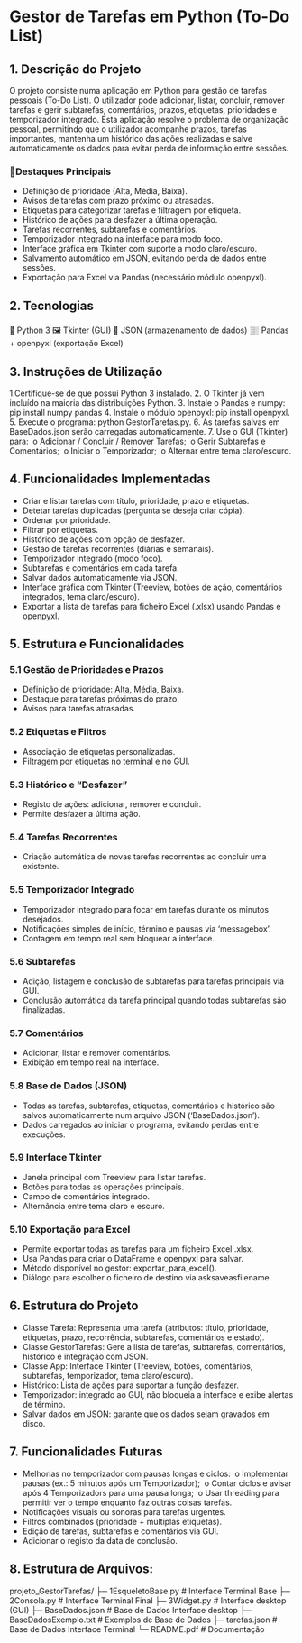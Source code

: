 # Gestor de Tarefas em Python (To-Do List)
## 1. Descrição do Projeto
O projeto consiste numa aplicação em Python para gestão de tarefas pessoais (To-Do List). O utilizador pode adicionar, listar, concluir, remover tarefas e gerir subtarefas, comentários, prazos, etiquetas, prioridades e temporizador integrado. Esta aplicação resolve o problema de organização pessoal, permitindo que o utilizador acompanhe prazos, tarefas importantes, mantenha um histórico das ações realizadas e salve automaticamente os dados para evitar perda de informação entre sessões.

### 🎯Destaques Principais
- Definição de prioridade (Alta, Média, Baixa).
- Avisos de tarefas com prazo próximo ou atrasadas.
- Etiquetas para categorizar tarefas e filtragem por etiqueta.
- Histórico de ações para desfazer a última operação.
- Tarefas recorrentes, subtarefas e comentários.
- Temporizador integrado na interface para modo foco.
- Interface gráfica em Tkinter com suporte a modo claro/escuro.
- Salvamento automático em JSON, evitando perda de dados entre sessões.
- Exportação para Excel via Pandas (necessário módulo openpyxl).

## 2. Tecnologias
🐍 Python 3
🖼 Tkinter (GUI)
💾 JSON (armazenamento de dados)
𓊂  Pandas + openpyxl (exportação Excel)

## 3. Instruções de Utilização
1.Certifique-se de que possui Python 3 instalado.
2. O Tkinter já vem incluído na maioria das distribuições Python.
3. Instale o Pandas e numpy: pip install numpy pandas
4. Instale o módulo openpyxl: pip install openpyxl.
5. Execute o programa: python GestorTarefas.py.
6. As tarefas salvas em BaseDados.json serão carregadas automaticamente.
7. Use o GUI (Tkinter) para:
 o Adicionar / Concluir / Remover Tarefas;
 o Gerir Subtarefas e Comentários;
 o Iniciar o Temporizador;
 o Alternar entre tema claro/escuro.

## 4. Funcionalidades Implementadas
- Criar e listar tarefas com título, prioridade, prazo e etiquetas.
- Detetar tarefas duplicadas (pergunta se deseja criar cópia).
- Ordenar por prioridade.
- Filtrar por etiquetas.
- Histórico de ações com opção de desfazer.
- Gestão de tarefas recorrentes (diárias e semanais).
- Temporizador integrado (modo foco).
- Subtarefas e comentários em cada tarefa.
- Salvar dados automaticamente via JSON.
- Interface gráfica com Tkinter (Treeview, botões de ação, comentários integrados, tema claro/escuro).
- Exportar a lista de tarefas para ficheiro Excel (.xlsx) usando Pandas e openpyxl.

## 5. Estrutura e Funcionalidades
### 5.1 Gestão de Prioridades e Prazos
- Definição de prioridade: Alta, Média, Baixa.
- Destaque para tarefas próximas do prazo.
- Avisos para tarefas atrasadas.
### 5.2 Etiquetas e Filtros
- Associação de etiquetas personalizadas.
- Filtragem por etiquetas no terminal e no GUI.
### 5.3 Histórico e “Desfazer”
- Registo de ações: adicionar, remover e concluir.
- Permite desfazer a última ação.
### 5.4 Tarefas Recorrentes
- Criação automática de novas tarefas recorrentes ao concluir uma existente.
### 5.5 Temporizador Integrado
- Temporizador integrado para focar em tarefas durante os minutos desejados.
- Notificações simples de início, término e pausas via ‘messagebox’.
- Contagem em tempo real sem bloquear a interface.
### 5.6 Subtarefas
- Adição, listagem e conclusão de subtarefas para tarefas principais via GUI.
- Conclusão automática da tarefa principal quando todas subtarefas são finalizadas.
### 5.7 Comentários
- Adicionar, listar e remover comentários.
- Exibição em tempo real na interface.
### 5.8 Base de Dados (JSON)
- Todas as tarefas, subtarefas, etiquetas, comentários e histórico são salvos automaticamente num arquivo JSON (‘BaseDados.json’).
- Dados carregados ao iniciar o programa, evitando perdas entre execuções.
### 5.9 Interface Tkinter
- Janela principal com Treeview para listar tarefas.
- Botões para todas as operações principais.
- Campo de comentários integrado.
- Alternância entre tema claro e escuro.
### 5.10 Exportação para Excel
- Permite exportar todas as tarefas para um ficheiro Excel .xlsx.
- Usa Pandas para criar o DataFrame e openpyxl para salvar.
- Método disponível no gestor: exportar_para_excel().
- Diálogo para escolher o ficheiro de destino via asksaveasfilename.

## 6. Estrutura do Projeto
- Classe Tarefa: Representa uma tarefa (atributos: título, prioridade, etiquetas, prazo, recorrência, subtarefas, comentários e estado).
- Classe GestorTarefas: Gere a lista de tarefas, subtarefas, comentários, histórico e integração com JSON.
- Classe App: Interface Tkinter (Treeview, botões, comentários, subtarefas, temporizador, tema claro/escuro).
- Histórico: Lista de ações para suportar a função desfazer.
- Temporizador: integrado ao GUI, não bloqueia a interface e exibe alertas de término.
- Salvar dados em JSON: garante que os dados sejam gravados em disco.

## 7. Funcionalidades Futuras
- Melhorias no temporizador com pausas longas e ciclos:
 o Implementar pausas (ex.: 5 minutos após um Temporizador);
 o Contar ciclos e avisar após 4 Temporizadors para uma pausa longa;
 o Usar threading para permitir ver o tempo enquanto faz outras coisas tarefas.
- Notificações visuais ou sonoras para tarefas urgentes.
- Filtros combinados (prioridade + múltiplas etiquetas).
- Edição de tarefas, subtarefas e comentários via GUI.
- Adicionar o registo da data de conclusão.

## 8. Estrutura de Arquivos:
projeto_GestorTarefas/
├─ 1EsqueletoBase.py     # Interface Terminal Base
├─ 2Consola.py           # Interface Terminal Final
├─ 3Widget.py            # Interface desktop (GUI)
├─ BaseDados.json        # Base de Dados Interface desktop
├─ BaseDadosExemplo.txt  # Exemplos de Base de Dados
├─ tarefas.json          # Base de Dados Interface Terminal
└─ README.pdf            # Documentação
